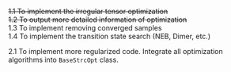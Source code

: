 ~~1.1 To implement the irregular tensor optimization~~  
~~1.2 To output more detailed information of optimization~~  
1.3 To implement removing converged samples  
1.4 To implement the transition state search (NEB, Dimer, etc.)  

2.1 To implement more regularized code. Integrate all optimization algorithms into `BaseStrcOpt` class.

